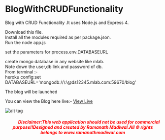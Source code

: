 # BlogWithCRUDFunctionality
Blog with CRUD Functionality .It uses Node.js and Express 4.

Download this file.<br>
Install all the modules required as per package.json.<br>
Run the  node app.js<br>



set the parameters for process.env.DATABASEURL<br>

create mongo database in any website like mlab.<br>Note down the user,db link and password of db.<br>
From terminal :-<br>
heroku config:set DATABASEURL='mongodb://\\<username>:\\<password>@ds12345.mlab.com:59670/blog'<br>


The blog will be launched<br>

You can view the Blog here live:-
<a href="https://aqueous-sands-41010.herokuapp.com/blogs">View Live</a>
                      
![alt tag](https://cloud.githubusercontent.com/assets/25265882/25013865/ff8d5554-2092-11e7-8b49-c1abcc87d4b6.png "Home Page")




<div align="center"> <h5 style="color: red" ><span>&nbsp;&nbsp;&nbsp;&nbsp;&nbsp;&nbsp;</span><span>&nbsp;&nbsp;&nbsp;&nbsp;&nbsp;&nbsp;</span>Disclaimer:This web application should not be used for
                    commercial purpose!!Designed and created by Ramanath Madiwal.All &copy rights
                    belongs to www.ramanathmadiwal.com</h5>
            </div>

